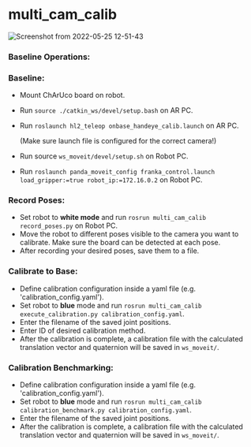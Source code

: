 # multi_cam_calib
![Screenshot from 2022-05-25 12-51-43](https://user-images.githubusercontent.com/12738633/170248789-c41764b2-6b11-41c0-a7d8-fbe5ed10a260.png)
### Baseline Operations:



### Baseline:

- Mount ChArUco board on robot.
- Run `source ./catkin_ws/devel/setup.bash` on AR PC.
- Run `roslaunch hl2_teleop onbase_handeye_calib.launch` on AR PC.
    
    (Make sure launch file is configured for the correct camera!)
    
- Run source `ws_moveit/devel/setup.sh` on Robot PC.
- Run `roslaunch panda_moveit_config franka_control.launch load_gripper:=true robot_ip:=172.16.0.2` on Robot PC.

### Record Poses:

- Set robot to **white mode** and run `rosrun multi_cam_calib record_poses.py` on Robot PC.
- Move the robot to different poses visible to the camera you want to calibrate. Make sure the board can be detected at each pose.
- After recording your desired poses, save them to a file.

### Calibrate to Base:
- Define calibration configuration inside a yaml file (e.g. 'calibration_config.yaml').
- Set robot to **blue** mode and run `rosrun multi_cam_calib execute_calibration.py calibration_config.yaml`.
- Enter the filename of the saved joint positions.
- Enter ID of desired calibration method.
- After the calibration is complete, a calibration file with the calculated translation vector and quaternion will be saved in `ws_moveit/`.

### Calibration Benchmarking:
- Define calibration configuration inside a yaml file (e.g. 'calibration_config.yaml').
- Set robot to **blue** mode and run `rosrun multi_cam_calib calibration_benchmark.py calibration_config.yaml`.
- Enter the filename of the saved joint positions.
- After the calibration is complete, a calibration file with the calculated translation vector and quaternion will be saved in `ws_moveit/`.
